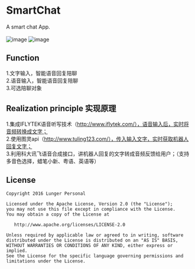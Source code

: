 SmartChat
=======  
A smart chat App.   
<br>
![image](https://github.com/lungerWang/SmartChat/blob/9683cc2540c89261ebf20e333468304305e1260c/pic1.jpg) 
![image](https://github.com/lungerWang/SmartChat/blob/9683cc2540c89261ebf20e333468304305e1260c/pic2.jpg)   


Function
--------
1.文字输入，智能语音回复陪聊  
2.语音输入，智能语音回复陪聊  
3.可选陪聊对象
<br>


Realization principle 实现原理
--------
1.集成IFLYTEK语音听写技术（http://www.iflytek.com/），语音输入后，实时将音频转换成文字；<br>
2.使用图灵api（http://www.tuling123.com/），传入输入文字，实时获取机器人回复文字；  <br>
3.利用科大讯飞语音合成接口，讲机器人回复的文字转成音频反馈给用户；（支持多音色选择，蜡笔小新、粤语、英语等）  <br>


License
--------

    Copyright 2016 Lunger Personal

    Licensed under the Apache License, Version 2.0 (the "License");
    you may not use this file except in compliance with the License.
    You may obtain a copy of the License at

       http://www.apache.org/licenses/LICENSE-2.0

    Unless required by applicable law or agreed to in writing, software
    distributed under the License is distributed on an "AS IS" BASIS,
    WITHOUT WARRANTIES OR CONDITIONS OF ANY KIND, either express or implied.
    See the License for the specific language governing permissions and
    limitations under the License.
